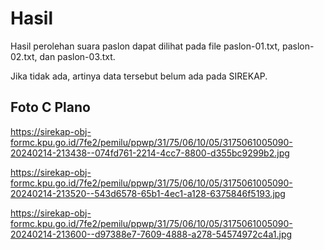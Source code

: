 # Hasil

Hasil perolehan suara paslon dapat dilihat pada file paslon-01.txt, paslon-02.txt, dan paslon-03.txt.

Jika tidak ada, artinya data tersebut belum ada pada SIREKAP.

## Foto C Plano

https://sirekap-obj-formc.kpu.go.id/7fe2/pemilu/ppwp/31/75/06/10/05/3175061005090-20240214-213438--074fd761-2214-4cc7-8800-d355bc9299b2.jpg

https://sirekap-obj-formc.kpu.go.id/7fe2/pemilu/ppwp/31/75/06/10/05/3175061005090-20240214-213520--543d6578-65b1-4ec1-a128-6375846f5193.jpg

https://sirekap-obj-formc.kpu.go.id/7fe2/pemilu/ppwp/31/75/06/10/05/3175061005090-20240214-213600--d97388e7-7609-4888-a278-54574972c4a1.jpg
